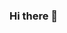 ### Hi there 👋

<!--
**Pj-devlop/Pj-devlop** is a ✨ _special_ ✨ repository because its `README.md` (this file) appears on your GitHub profile.

Here are some ideas to get you started:

-- 👋 Hi, I’m @Pj-devlop
- 👀 I’m interested in AI , ML , & IoT
- 🌱 I’m currently learning Python
- 💞️ I’m looking to collaborate on Python Integration with Apps in Vogue
- 📫 Reach me at @insta by USER ID jha_priyanshu_
